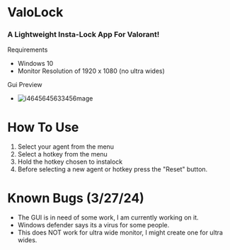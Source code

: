 # ValoLock
### A Lightweight Insta-Lock App For Valorant!

Requirements
- Windows 10 
- Monitor Resolution of 1920 x 1080 (no ultra wides)

Gui Preview

- ![i4645645633456mage](https://github.com/Lem0nWare/ValoLock/assets/121567894/83d9dba8-031f-42a9-aa2b-d85414d67477)

# How To Use

1. Select your agent from the menu
2. Select a hotkey from the menu
3. Hold the hotkey chosen to instalock
4. Before selecting a new agent or hotkey press the "Reset" button.

# Known Bugs (3/27/24)

- The GUI is in need of some work, I am currently working on it.
- Windows defender says its a virus for some people.
- This does NOT work for ultra wide monitor, I might create one for ultra wides.
